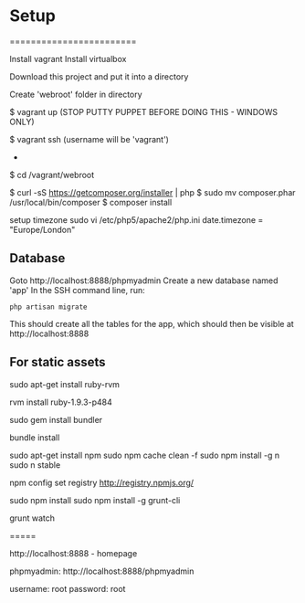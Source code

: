 # Setup
========================

Install vagrant
Install virtualbox

Download this project and put it into a directory

Create 'webroot' folder in directory

$ vagrant up (STOP PUTTY PUPPET BEFORE DOING THIS - WINDOWS ONLY)

$ vagrant ssh (username will be 'vagrant')

-

$ cd /vagrant/webroot

$ curl -sS https://getcomposer.org/installer | php
$ sudo mv composer.phar /usr/local/bin/composer
$ composer install

setup timezone
sudo vi /etc/php5/apache2/php.ini
date.timezone = "Europe/London"

## Database
Goto http://localhost:8888/phpmyadmin
Create a new database named 'app'
In the SSH command line, run:
```
php artisan migrate
```
This should create all the tables for the app, which should then be visible at http://localhost:8888


## For static assets
sudo apt-get install ruby-rvm

rvm install ruby-1.9.3-p484

sudo gem install bundler

bundle install


sudo apt-get install npm
sudo npm cache clean -f
sudo npm install -g n
sudo n stable

npm config set registry http://registry.npmjs.org/

sudo npm install
sudo npm install -g grunt-cli

grunt watch

=====


http://localhost:8888   - homepage

phpmyadmin: http://localhost:8888/phpmyadmin

username: root
password: root





